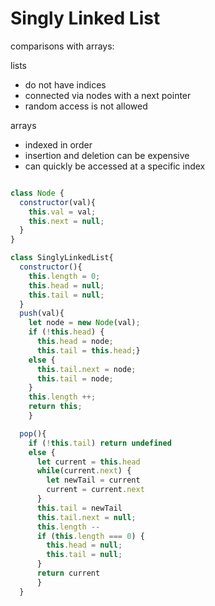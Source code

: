 # Singly Linked List

comparisons with arrays:

lists

- do not have indices
- connected via nodes with a next pointer
- random access is not allowed

arrays

- indexed in order
- insertion and deletion can be expensive
- can quickly be accessed at a specific index

```JavaScript

class Node {
  constructor(val){
    this.val = val;
    this.next = null;
  }
}

class SinglyLinkedList{
  constructor(){
    this.length = 0;
    this.head = null;
    this.tail = null;
  }
  push(val){
    let node = new Node(val);
    if (!this.head) {
      this.head = node;
      this.tail = this.head;}
    else {
      this.tail.next = node;
      this.tail = node;
    }
    this.length ++;
    return this;
    }

  pop(){
    if (!this.tail) return undefined
    else {
      let current = this.head
      while(current.next) {
        let newTail = current
        current = current.next
      }
      this.tail = newTail
      this.tail.next = null;
      this.length --
      if (this.length === 0) {
        this.head = null;
        this.tail = null;
      }
      return current
      }
  }

```
